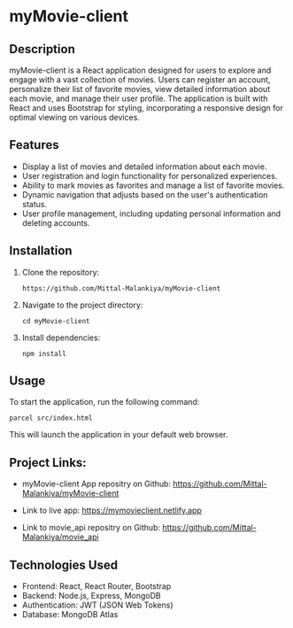 # myMovie-client

## Description

myMovie-client is a React application designed for users to explore and engage with a vast collection of movies. Users can register an account, personalize their list of favorite movies, view detailed information about each movie, and manage their user profile. The application is built with React and uses Bootstrap for styling, incorporating a responsive design for optimal viewing on various devices.

## Features

- Display a list of movies and detailed information about each movie.
- User registration and login functionality for personalized experiences.
- Ability to mark movies as favorites and manage a list of favorite movies.
- Dynamic navigation that adjusts based on the user's authentication status.
- User profile management, including updating personal information and deleting accounts.

## Installation

1. Clone the repository:

   ```
   https://github.com/Mittal-Malankiya/myMovie-client
   ```

2. Navigate to the project directory:

   ```
   cd myMovie-client
   ```

3. Install dependencies:
   ```
   npm install
   ```

## Usage

To start the application, run the following command:

```
parcel src/index.html
```

This will launch the application in your default web browser.

## Project Links:

- myMovie-client App repositry on Github: https://github.com/Mittal-Malankiya/myMovie-client

- Link to live app: https://mymovieclient.netlify.app

- Link to movie_api repositry on Github: https://github.com/Mittal-Malankiya/movie_api

## Technologies Used

- Frontend: React, React Router, Bootstrap
- Backend: Node.js, Express, MongoDB
- Authentication: JWT (JSON Web Tokens)
- Database: MongoDB Atlas
